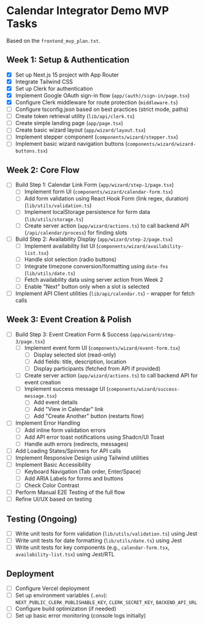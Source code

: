 # Calendar Integrator Demo MVP Tasks

Based on the `frontend_mvp_plan.txt`.

## Week 1: Setup & Authentication

- [x] Set up Next.js 15 project with App Router
- [x] Integrate Tailwind CSS
- [x] Set up Clerk for authentication
- [x] Implement Google OAuth sign-in flow (`app/(auth)/sign-in/page.tsx`)
- [x] Configure Clerk middleware for route protection (`middleware.ts`)
- [ ] Configure tsconfig.json based on best practices (strict mode, paths)
- [ ] Create token retrieval utility (`lib/api/clerk.ts`)
- [ ] Create simple landing page (`app/page.tsx`)
- [ ] Create basic wizard layout (`app/wizard/layout.tsx`)
- [ ] Implement stepper component (`components/wizard/stepper.tsx`)
- [ ] Implement basic wizard navigation buttons (`components/wizard/wizard-buttons.tsx`)

## Week 2: Core Flow

- [ ] Build Step 1: Calendar Link Form (`app/wizard/step-1/page.tsx`)
    - [ ] Implement form UI (`components/wizard/calendar-form.tsx`)
    - [ ] Add form validation using React Hook Form (link regex, duration) (`lib/utils/validation.ts`)
    - [ ] Implement localStorage persistence for form data (`lib/utils/storage.ts`)
    - [ ] Create server action (`app/wizard/actions.ts`) to call backend API (`/api/calendar/process`) for finding slots
- [ ] Build Step 2: Availability Display (`app/wizard/step-2/page.tsx`)
    - [ ] Implement availability list UI (`components/wizard/availability-list.tsx`)
    - [ ] Handle slot selection (radio buttons)
    - [ ] Integrate timezone conversion/formatting using `date-fns` (`lib/utils/date.ts`)
    - [ ] Fetch availability data using server action from Week 2
    - [ ] Enable "Next" button only when a slot is selected
- [ ] Implement API Client utilities (`lib/api/calendar.ts`) - wrapper for fetch calls

## Week 3: Event Creation & Polish

- [ ] Build Step 3: Event Creation Form & Success (`app/wizard/step-3/page.tsx`)
    - [ ] Implement event form UI (`components/wizard/event-form.tsx`)
        - [ ] Display selected slot (read-only)
        - [ ] Add fields: title, description, location
        - [ ] Display participants (fetched from API if provided)
    - [ ] Create server action (`app/wizard/actions.ts`) to call backend API for event creation
    - [ ] Implement success message UI (`components/wizard/success-message.tsx`)
        - [ ] Add event details
        - [ ] Add "View in Calendar" link
        - [ ] Add "Create Another" button (restarts flow)
- [ ] Implement Error Handling
    - [ ] Add inline form validation errors
    - [ ] Add API error toast notifications using Shadcn/UI Toast
    - [ ] Handle auth errors (redirects, messages)
- [ ] Add Loading States/Spinners for API calls
- [ ] Implement Responsive Design using Tailwind utilities
- [ ] Implement Basic Accessibility
    - [ ] Keyboard Navigation (Tab order, Enter/Space)
    - [ ] Add ARIA Labels for forms and buttons
    - [ ] Check Color Contrast
- [ ] Perform Manual E2E Testing of the full flow
- [ ] Refine UI/UX based on testing

## Testing (Ongoing)

- [ ] Write unit tests for form validation (`lib/utils/validation.ts`) using Jest
- [ ] Write unit tests for date formatting (`lib/utils/date.ts`) using Jest
- [ ] Write unit tests for key components (e.g., `calendar-form.tsx`, `availability-list.tsx`) using Jest/RTL

## Deployment

- [ ] Configure Vercel deployment
- [ ] Set up environment variables (`.env`): `NEXT_PUBLIC_CLERK_PUBLISHABLE_KEY`, `CLERK_SECRET_KEY`, `BACKEND_API_URL`
- [ ] Configure build optimization (if needed)
- [ ] Set up basic error monitoring (console logs initially) 